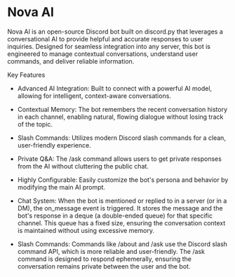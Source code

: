 # Nova AI

Nova AI is an open-source Discord bot built on discord.py that leverages a conversational AI to provide helpful and accurate responses to user inquiries. Designed for seamless integration into any server, this bot is engineered to manage contextual conversations, understand user commands, and deliver reliable information.

Key Features

- Advanced AI Integration: Built to connect with a powerful AI model, allowing for intelligent, context-aware conversations.
- Contextual Memory: The bot remembers the recent conversation history in each channel, enabling natural, flowing dialogue without losing track of the topic.
- Slash Commands: Utilizes modern Discord slash commands for a clean, user-friendly experience.
- Private Q&A: The /ask command allows users to get private responses from the AI without cluttering the public chat.
- Highly Configurable: Easily customize the bot's persona and behavior by modifying the main AI prompt.

- Chat System: When the bot is mentioned or replied to in a server (or in a DM), the on_message event is triggered. It stores the message and the bot's response in a deque (a double-ended queue) for that specific channel. This queue has a fixed size, ensuring the conversation context is maintained without using excessive memory.

- Slash Commands: Commands like /about and /ask use the Discord slash command API, which is more reliable and user-friendly. The /ask command is designed to respond ephemerally, ensuring the conversation remains private between the user and the bot.

